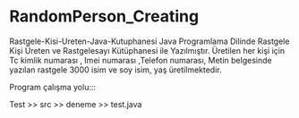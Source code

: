 # RandomPerson_Creating

Rastgele-Kisi-Ureten-Java-Kutuphanesi
Java Programlama Dilinde Rastgele Kişi Üreten 
ve Rastgelesayı Kütüphanesi ile Yazılmıştır. 
Üretilen her kişi için Tc kimlik numarası , Imei numarası ,Telefon numarası, 
Metin belgesinde yazılan rastgele 3000 isim ve soy isim, yaş üretilmektedir.



Program çalışma yolu:::

Test >> src >> deneme >> test.java
